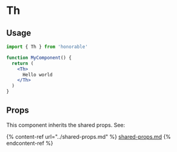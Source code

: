 # Th

## Usage

```jsx
import { Th } from 'honorable'

function MyComponent() {
  return (
    <Th>
      Hello world
    </Th>
  )
}
```

## Props

This component inherits the shared props. See:

{% content-ref url="../shared-props.md" %}
[shared-props.md](../shared-props.md)
{% endcontent-ref %}

